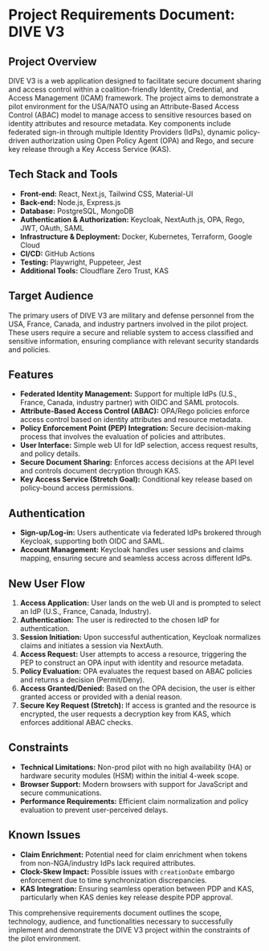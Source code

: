 # Project Requirements Document: DIVE V3

## Project Overview
DIVE V3 is a web application designed to facilitate secure document sharing and access control within a coalition-friendly Identity, Credential, and Access Management (ICAM) framework. The project aims to demonstrate a pilot environment for the USA/NATO using an Attribute-Based Access Control (ABAC) model to manage access to sensitive resources based on identity attributes and resource metadata. Key components include federated sign-in through multiple Identity Providers (IdPs), dynamic policy-driven authorization using Open Policy Agent (OPA) and Rego, and secure key release through a Key Access Service (KAS).

## Tech Stack and Tools
- **Front-end:** React, Next.js, Tailwind CSS, Material-UI
- **Back-end:** Node.js, Express.js
- **Database:** PostgreSQL, MongoDB
- **Authentication & Authorization:** Keycloak, NextAuth.js, OPA, Rego, JWT, OAuth, SAML
- **Infrastructure & Deployment:** Docker, Kubernetes, Terraform, Google Cloud
- **CI/CD:** GitHub Actions
- **Testing:** Playwright, Puppeteer, Jest
- **Additional Tools:** Cloudflare Zero Trust, KAS

## Target Audience
The primary users of DIVE V3 are military and defense personnel from the USA, France, Canada, and industry partners involved in the pilot project. These users require a secure and reliable system to access classified and sensitive information, ensuring compliance with relevant security standards and policies.

## Features
- **Federated Identity Management:** Support for multiple IdPs (U.S., France, Canada, industry partner) with OIDC and SAML protocols.
- **Attribute-Based Access Control (ABAC):** OPA/Rego policies enforce access control based on identity attributes and resource metadata.
- **Policy Enforcement Point (PEP) Integration:** Secure decision-making process that involves the evaluation of policies and attributes.
- **User Interface:** Simple web UI for IdP selection, access request results, and policy details.
- **Secure Document Sharing:** Enforces access decisions at the API level and controls document decryption through KAS.
- **Key Access Service (Stretch Goal):** Conditional key release based on policy-bound access permissions.

## Authentication
- **Sign-up/Log-in:** Users authenticate via federated IdPs brokered through Keycloak, supporting both OIDC and SAML.
- **Account Management:** Keycloak handles user sessions and claims mapping, ensuring secure and seamless access across different IdPs.

## New User Flow
1. **Access Application:** User lands on the web UI and is prompted to select an IdP (U.S., France, Canada, Industry).
2. **Authentication:** The user is redirected to the chosen IdP for authentication.
3. **Session Initiation:** Upon successful authentication, Keycloak normalizes claims and initiates a session via NextAuth.
4. **Access Request:** User attempts to access a resource, triggering the PEP to construct an OPA input with identity and resource metadata.
5. **Policy Evaluation:** OPA evaluates the request based on ABAC policies and returns a decision (Permit/Deny).
6. **Access Granted/Denied:** Based on the OPA decision, the user is either granted access or provided with a denial reason.
7. **Secure Key Request (Stretch):** If access is granted and the resource is encrypted, the user requests a decryption key from KAS, which enforces additional ABAC checks.

## Constraints
- **Technical Limitations:** Non-prod pilot with no high availability (HA) or hardware security modules (HSM) within the initial 4-week scope.
- **Browser Support:** Modern browsers with support for JavaScript and secure communications.
- **Performance Requirements:** Efficient claim normalization and policy evaluation to prevent user-perceived delays.

## Known Issues
- **Claim Enrichment:** Potential need for claim enrichment when tokens from non-NGA/industry IdPs lack required attributes.
- **Clock-Skew Impact:** Possible issues with `creationDate` embargo enforcement due to time synchronization discrepancies.
- **KAS Integration:** Ensuring seamless operation between PDP and KAS, particularly when KAS denies key release despite PDP approval.

This comprehensive requirements document outlines the scope, technology, audience, and functionalities necessary to successfully implement and demonstrate the DIVE V3 project within the constraints of the pilot environment.